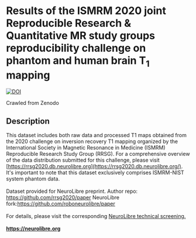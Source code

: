 # Results of the ISMRM 2020 joint Reproducible Research & Quantitative MR study groups reproducibility challenge on phantom and human brain T<sub>1</sub> mapping

[![DOI](https://www.zenodo.org/badge/DOI/10.5281/zenodo.8419808.svg)](https://doi.org/10.5281/zenodo.8419808)

Crawled from Zenodo

## Description

This dataset includes both raw data and processed T1 maps obtained from the 2020 challenge on inversion recovery T1 mapping organized by the International Society in Magnetic Resonance in Medicine (ISMRM) Reproducible Research Study Group (RRSG). For a comprehensive overview of the data distribution submitted for this challenge, please visit [https://rrsg2020.db.neurolibre.org](https://rrsg2020.db.neurolibre.org/). It's important to note that this dataset exclusively comprises ISMRM-NIST system phantom data.<br /><br />Dataset provided for NeuroLibre preprint. Author repo: https://github.com/rrsg2020/paper NeuroLibre fork:https://github.com/roboneurolibre/paper<br /><br />For details, please visit the corresponding [NeuroLibre technical screening.](https://github.com/neurolibre/neurolibre-reviews/issues/14)<br /><br />__<https://neurolibre.org>__